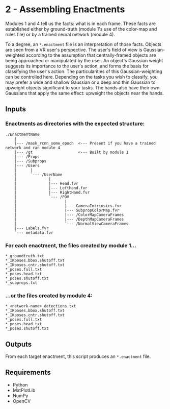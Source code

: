 # 2 - Assembling Enactments

Modules 1 and 4 tell us the facts: what is in each frame. These facts are established either by ground-truth (module 1's use of the color-map and rules file) or by a trained neural network (module 4).

To a degree, an `*.enactment` file is an interpretation of those facts. Objects are seen from a VR user's perspective. The user's field of view is Gaussian-weighted according to the assumption that centrally-framed objects are being approached or manipulated by the user. An object's Gaussian weight suggests its importance to the user's action, and forms the basis for classifying the user's action. The particularities of this Gaussian-weighting can be controlled here. Depending on the tasks you wish to classify, you may prefer a wide and shallow Gaussian or a deep and thin Gaussian to upweight objects significant to your tasks. The hands also have their own Gaussians that apply the same effect: upweight the objects near the hands.

## Inputs

### Enactments as directories with the expected structure:
```
./EnactmentName
    |
    |--- /mask_rcnn_some_epoch  <--- Present if you have a trained network and ran module 4
    |--- /gt                    <--- Built by module 1
    |--- /Props
    |--- /Subprops
    |--- /Users
    |      |
    |      `--- /UserName
    |              |
    |              |--- Head.fvr
    |              |--- LeftHand.fvr
    |              |--- RightHand.fvr
    |              `--- /POV
    |                     |
    |                     |--- CameraIntrinsics.fvr
    |                     |--- SubpropColorMap.fvr
    |                     |--- /ColorMapCameraFrames
    |                     |--- /DepthMapCameraFrames
    |                     `--- /NormalViewCameraFrames
    |--- Labels.fvr
    `--- metadata.fvr
```

### For each enactment, the files created by module 1...
```
*_groundtruth.txt
*_IKposes.bbox.shutoff.txt
*_IKposes.cntr.shutoff.txt
*_poses.full.txt
*_poses.head.txt
*_poses.shutoff.txt
*_subprops.txt
```

### ...or the files created by module 4:
```
*_<network-name>_detections.txt
*_IKposes.bbox.shutoff.txt
*_IKposes.cntr.shutoff.txt
*_poses.full.txt
*_poses.head.txt
*_poses.shutoff.txt
```

## Outputs

From each target enactment, this script produces an `*.enactment` file.

## Requirements
- Python
- MatPlotLib
- NumPy
- OpenCV
